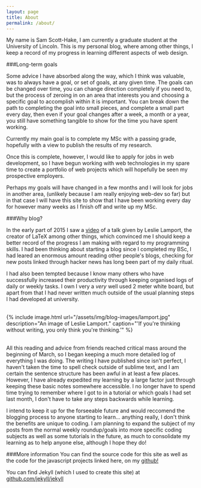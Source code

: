 ```yaml
---
layout: page
title: About
permalink: /about/
---
```


My name is Sam Scott-Hake, I am currently a graduate student at the University of Lincoln.  This is my personal blog, where among other things, 
I keep a record of my progress in learning different aspects of web design.

###Long-term goals

Some advice I have absorbed along the way, which I think was valuable, was to always have a goal, or set of goals, at any given time.  The goals can be changed over time, you can change direction completely if you need to, but the process of zeroing in on an area that interests you and choosing a specific goal to accomplish within it is important.  You can break down the path to completing the goal into small pieces, and complete a small part every day, then even if your goal changes after a week, a month or a year, you still have something tangible to show for the time you have spent working.

Currently my main goal is to complete my MSc with a passing grade, hopefully with a view to publish the results of my research.  

Once this is complete, however, I would like to apply for jobs in web development, so I have begun working with web technologies in my spare time to create a portfolio of web projects which will hopefully be seen my prospective employers.    

Perhaps my goals will have changed in a few months and I will look for jobs in another area, (unlikely because I am really enjoying web-dev so far) but in that case I will have this site to show that I have been working every day for however many weeks as I finish off and write up my MSc.

<!-- ###Why web-dev? -->

###Why blog?

In the early part of 2015 I saw a [video][1] of a talk given by Leslie Lamport, the creator of LaTeX among other things, which convinced me I should
keep a better record of the progress I am making with regard to my programming skills.  I had been thinking about starting a blog since I completed my BSc,
I had leared an enormous amount reading other people's blogs, checking for new posts linked through hacker news has long been part of my daily ritual.

I had also been tempted because I know many others who have successfully increased their productivity through keeping organised logs of daily or weekly tasks.  I own I very a <i>very </i>  well used 2 meter white board, but apart from that I had never written much outside of the usual planning steps I had developed at university.
<br>
<br>  

{% include image.html url="/assets/img/blog-images/lamport.jpg" description="An image of Leslie Lamport." caption="'If you're thinking without writing, you only think you're thinking.'" %}

<br>
All this reading and advice from friends reached critical mass around the beginning of March, so I began keeping a much 
more detailed log of everything I was doing.  The writing I have published since isn't perfect, I haven't taken the time to spell check outside of sublime text, and I am certain the sentence structure has been awful in at least a few places.  However, I have already expedited my learning by a large factor just through keeping these basic notes somewhere accessible.  I no longer have to spend time trying to remember where I got to in a tutorial or which goals I had set last month, I don't have to take any steps backwards while learning.

I intend to keep it up for the forseeable future and would reccomend the blogging process to anyone starting to learn... anything really, I don't think 
the benefits are unique to coding.  I am planning to expand the subject of my posts from the normal weekly roundup/goals into more specific coding 
subjects as well as some tutorials in the future, as much to consolidate my learning as to help anyone else, although I hope they do!


###More information
You can find the source code for this site as well as the code for the javascript projects linked here, on my [github!](https://github.com/SS-Hake)

You can find Jekyll (which I used to create this site) at [github.com/jekyll/jekyll](https://github.com/jekyll/jekyll)


[1]: http://channel9.msdn.com/Events/Build/2014/3-642